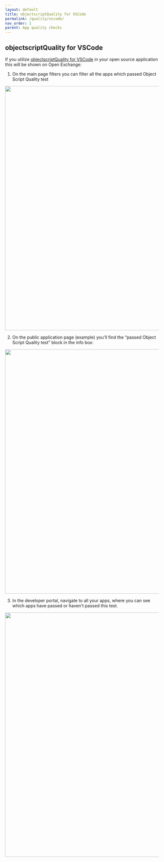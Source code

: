 ```yaml
---
layout: default
title: objectscriptQuality for VSCode
permalink: /quality/vscode/
nav_order: 1
parent: App quality checks
---
```


## objectscriptQuality for VSCode

If you utilize  [objectscriptQuality for VSCode](https://openexchange.intersystems.com/package/objectscriptQuality-for-VSCode) in your open source application this will be shown on Open Exchange:

1. On the main page filters you can filter all the apps which passed Object Script Quality test

<img width="800" src="/assets/images/quality/3.png">

2. On the public application page (example) you'll find the “passed Object Script Quality test” block in the info box:

<img width="800" src="/assets/images/quality/4.png">

3. In the developer portal, navigate to all your apps, where you can see which apps have passed or haven't passed this test.

<img width="800" src="/assets/images/quality/9.png">
